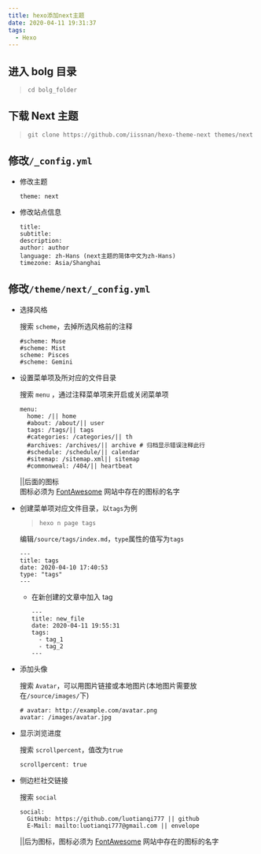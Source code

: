 ```yaml
---
title: hexo添加next主题
date: 2020-04-11 19:31:37
tags:
  - Hexo
---
```


## 进入 bolg 目录

> `cd bolg_folder`

## 下载 Next 主题

> `git clone https://github.com/iissnan/hexo-theme-next themes/next`

## 修改`/_config.yml`

- 修改主题
  ```
  theme: next
  ```
- 修改站点信息
  ```
  title:
  subtitle:
  description:
  author: author
  language: zh-Hans (next主题的简体中文为zh-Hans)
  timezone: Asia/Shanghai
  ```

## 修改`/theme/next/_config.yml`

- 选择风格

  搜索 `scheme`，去掉所选风格前的注释

  ```
  #scheme: Muse
  #scheme: Mist
  scheme: Pisces
  #scheme: Gemini
  ```

- 设置菜单项及所对应的文件目录

  搜索 `menu` ，通过注释菜单项来开启或关闭菜单项

  ```
  menu:
    home: /|| home
    #about: /about/|| user
    tags: /tags/|| tags
    #categories: /categories/|| th
    #archives: /archives/|| archive # 归档显示错误注释此行
    #schedule: /schedule/|| calendar
    #sitemap: /sitemap.xml|| sitemap
    #commonweal: /404/|| heartbeat
  ```

  ||后面的图标  
  图标必须为 [FontAwesome](https://fontawesome.com/) 网站中存在的图标的名字

- 创建菜单项对应文件目录，以`tags`为例

  > `hexo n page tags`

  编辑`/source/tags/index.md`，`type`属性的值写为`tags`

  ```
  ---
  title: tags
  date: 2020-04-10 17:40:53
  type: "tags"
  ---
  ```

  - 在新创建的文章中加入 tag

    ```
    ---
    title: new_file
    date: 2020-04-11 19:55:31
    tags:
      - tag_1
      - tag_2
    ---
    ```

- 添加头像

  搜索 `Avatar`，可以用图片链接或本地图片(本地图片需要放在`/source/images/`下)

  ```
  # avatar: http://example.com/avatar.png
  avatar: /images/avatar.jpg
  ```

- 显示浏览进度

  搜索 `scrollpercent`，值改为`true`

  ```
  scrollpercent: true
  ```

- 侧边栏社交链接

  搜索 `social`

  ```
  social:
    GitHub: https://github.com/luotianqi777 || github
    E-Mail: mailto:luotianqi777@gmail.com || envelope
  ```

  ||后为图标，图标必须为 [FontAwesome](https://fontawesome.com/) 网站中存在的图标的名字
